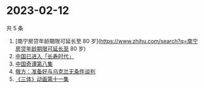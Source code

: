 # 2023-02-12

共 5 条

<!-- BEGIN -->
<!-- 最后更新时间 Sun Feb 12 2023 17:03:07 GMT+0800 (China Standard Time) -->

1. [南宁房贷年龄期限可延长至 80
   岁](https://www.zhihu.com/search?q=南宁房贷年龄期限可延长至 80 岁)
1. [中国已进入「长寿时代」](https://www.zhihu.com/search?q=中国已进入「长寿时代」)
1. [中国奇谭第八集](https://www.zhihu.com/search?q=中国奇谭第八集)
1. [俄方：准备好与乌克兰无条件谈判](https://www.zhihu.com/search?q=俄方：准备好与乌克兰无条件谈判)
1. [《三体》动画第十一集](https://www.zhihu.com/search?q=《三体》动画第十一集)

<!-- END -->
